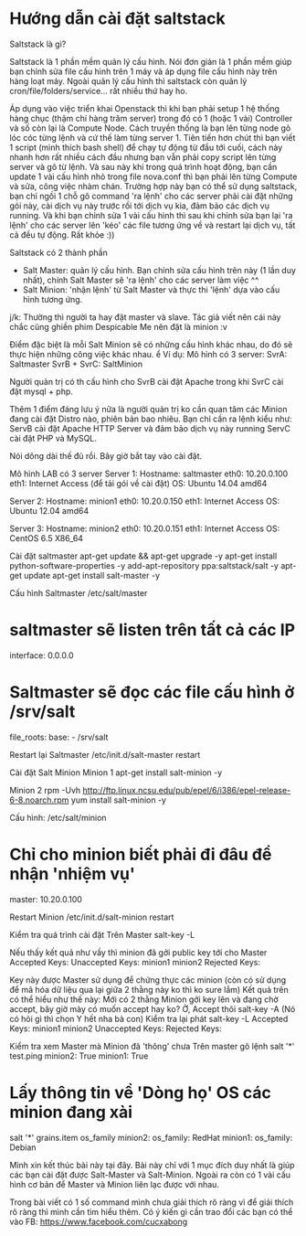 Hướng dẫn cài đặt saltstack
=========

Saltstack là gì?

Saltstack là 1 phần mềm quản lý cấu hình. Nói đơn giản là 1 phần mềm giúp bạn chỉnh sửa file cấu hình trên 1 máy và áp dụng file cấu hình này trên hàng loạt máy. Ngoài quản lý cấu hình thì saltstack còn quản lý cron/file/folders/service... rất nhiều thứ hay ho.

Áp dụng vào việc triển khai Openstack thì khi bạn phải setup 1 hệ thống hàng chục (thậm chí hàng trăm server) trong đó có 1 (hoặc 1 vài) Controller và số còn lại là Compute Node. Cách truyền thống là bạn lên từng node gõ lóc cóc từng lệnh và cứ thế làm từng server 1. Tiên tiến hơn chút thì bạn viết 1 script (mình thích bash shell) để chạy tự động từ đầu tới cuối, cách này nhanh hơn rất nhiều cách đầu nhưng bạn vẫn phải copy script lên từng server và gõ từ lệnh. Và sau này khi trong quá trình hoạt động, bạn cần update 1 vài cấu hình nhỏ trong file nova.conf thì bạn phải lên từng Compute và sửa, công việc nhàm chán. Trường hợp này bạn có thể sử dụng saltstack, bạn chỉ ngồi 1 chỗ gõ command 'ra lệnh' cho các server phải cài đặt những gói này, cài dịch vụ này trước rồi tới dịch vụ kia, đảm bảo các dịch vụ running. Và khi bạn chỉnh sửa 1 vài cấu hình thì sau khi chỉnh sửa bạn lại 'ra lệnh' cho các server lên 'kéo' các file tương ứng về và restart lại dịch vụ, tất cả đều tự động. Rất khỏe :))

Saltstack có 2 thành phần
- Salt Master: quản lý cấu hình. Bạn chỉnh sửa cấu hình trên này (1 lần duy nhất), chính Salt Master sẽ 'ra lệnh' cho các server làm việc ^^
- Salt Minion: 'nhận lệnh' từ Salt Master và thực thi 'lệnh' dựa vào cấu hình tương ứng.

j/k: Thường thì người ta hay đặt master và slave. Tác giả viết nên cái này chắc cũng ghiền phim Despicable Me nên đặt là minion  :v

Điểm đặc biệt là mỗi Salt Minion sẽ có những cấu hình khác nhau, do đó sẽ thực hiện những công việc khác nhau.
ể
Ví dụ: Mô hình có 3 server:
SvrA: Saltmaster
SvrB + SvrC: SaltMinion

Người quản trị có th cấu hình cho SvrB cài đặt Apache trong khi SvrC cài đặt mysql + php.

Thêm 1 điểm đáng lưu ý nữa là người quản trị ko cần quan tâm các Minion đang cài đặt Distro nào, phiên bản bao nhiêu. Bạn chỉ cần ra lệnh kiểu như:
ServB cài đặt Apache HTTP Server và đảm bảo dịch vụ này running
ServC cài đặt PHP và MySQL.

Nói dông dài thế đủ rồi. Bây giờ bắt tay vào cài đặt.

Mô hình LAB có 3 server
Server 1:
Hostname: saltmaster
eth0: 10.20.0.100
eth1: Internet Access (để tải gói về cài đặt)
OS: Ubuntu 14.04 amd64

Server 2:
Hostname: minion1
eth0: 10.20.0.150
eth1: Internet Access
OS: Ubuntu 12.04 amd64

Server 3:
Hostname: minion2
eth0: 10.20.0.151
eth1: Internet Access
OS: CentOS 6.5 X86_64


Cài đặt saltmaster
apt-get update && apt-get upgrade -y
apt-get install python-software-properties -y
add-apt-repository ppa:saltstack/salt -y
apt-get update
apt-get install salt-master -y

Cấu hình Saltmaster
/etc/salt/master

# saltmaster sẽ listen trên tất cả các IP
interface: 0.0.0.0

# Saltmaster sẽ đọc các file cấu hình ở /srv/salt
file_roots:
  base:
    - /srv/salt

Restart lại Saltmaster
/etc/init.d/salt-master restart


Cài đặt Salt Minion
Minion 1
apt-get install salt-minion -y

Minion 2
rpm -Uvh http://ftp.linux.ncsu.edu/pub/epel/6/i386/epel-release-6-8.noarch.rpm
yum install salt-minion -y

Cấu hình:
/etc/salt/minion
# Chỉ cho minion biết phải đi đâu để nhận 'nhiệm vụ' 
master: 10.20.0.100

Restart Minion
/etc/init.d/salt-minion restart

Kiểm tra quá trình cài đặt
Trên Master
salt-key -L

Nếu thấy kết quả như vầy thì minion đã gởi public key tới cho Master
Accepted Keys:
Unaccepted Keys:
minion1
minion2
Rejected Keys:

Key này được Master sử dụng để chứng thực các minion (còn có sử dụng để mã hóa dữ liệu qua lại giữa 2 thằng này ko thì ko sure lắm)
Kết quả trên có thể hiểu như thế này: Mới có 2 thằng Minion gởi key lên và đang chờ accept, bây giờ mày có muốn accept hay ko? Ờ, Accept thôi
salt-key -A
(Nó có hỏi gì thì chọn Y hết nha bà con)
Kiểm tra lại phát
salt-key -L
Accepted Keys:
minion1
minion2
Unaccepted Keys:
Rejected Keys:

Kiểm tra xem Master mà Minion đã 'thông' chưa
Trên master gõ lệnh
salt '*' test.ping
minion2:
    True
minion1:
    True

# Lấy thông tin về 'Dòng họ' OS các minion đang xài
salt '*' grains.item os_family
minion2:
  os_family: RedHat
minion1:
  os_family: Debian


Mình xin kết thúc bài này tại đây. Bài này chỉ với 1 mục đích duy nhất là giúp các bạn cài đặt được Salt-Master và Salt-Minion. Ngoài ra còn có 1 vài cấu hình cơ bản để Master và Minion liên lạc được với nhau.

Trong bài viết có 1 số command mình chưa giải thích rõ ràng vì để giải thích rõ ràng thì mình cần tìm hiểu thêm. Có ý kiến gì cần trao đổi các bạn có thể vào FB: https://www.facebook.com/cucxabong
